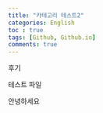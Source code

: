 ```yaml
---
title: "카테고리 테스트2"
categories: English
toc : true
tags: [Github, Github.io]
comments: true
---
```


 후기

테스트 파일

안녕하세요